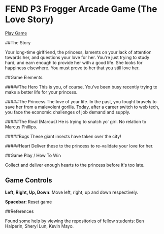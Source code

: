 FEND P3 Frogger Arcade Game (The Love Story)
============================================

[Play Game](http://haopei.github.io/frontend-nanodegree-arcade-game/index.html)

##The Story

Your long-time girlfriend, the princess, laments on your lack of attention towards her, and questions your love for her. You're just trying to study hard, and earn enough to provide her with a good life. She looks for happiness elsewhere. You must prove to her that you still love her.


##Game Elements

#####The Hero
This is you, of course. You've been busy recently trying to make a better life for your princess.

#####The Princess
The love of your life. In the past, you fought bravely to save her from a malevolent gorilla. Today, after a career switch to web tech, you face the economic challenges of job demand and supply. 

#####The Rival (Marcus)
He is trying to snatch yo' girl. No relation to Marcus Phillips.

#####Bugs
These giant insects have taken over the city!

#####Heart
Deliver these to the princess to re-validate your love for her.


##Game Play / How To Win

Collect and deliver enough hearts to the princess before it's too late.


## Game Controls

**Left, Right, Up, Down**: Move left, right, up and down respectively.

**Spacebar**: Reset game

##References

Found some help by viewing the repositories of fellow students: Ben Halperin, Sheryl Lun, Kevin Mayo.